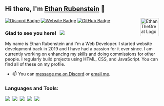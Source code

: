 ## Hi there, I'm [Ethan Rubenstein](https://ethanthegreat.com) 👋

<img align="right" height="60" width="60" alt="EthanTheGreat Logo" src="https://ethanthegreat.com/images/logo_circle.png" />

[![Discord Badge](https://img.shields.io/badge/-Discord-0e76a8?style=flat-square&logo=Discord&logoColor=white)](https://ethanthegreat.com/discord)
[![Website Badge](https://img.shields.io/badge/Website-3b5998?style=flat-square&logo=google-chrome&logoColor=white)](https://ethanthegreat.com)
[![GitHub Badge](https://img.shields.io/badge/-GitHub-ffffff?style=flat-square&logo=Github&logoColor=black)](https://[hambl.in/github](https://github.com/ethanmrubenstein))

### Glad to see you here! &nbsp; ![](https://komarev.com/ghpvc/?username=ethanmrubenstein&label=Views&color=blue&style=plastic) 

My name is Ethan Rubenstein and I'm a Web Developer. I started website development back in 2019 and I have had a passion for it ever since. I am currently working on enhancing my skills and doing commissions for other people. I regularly build projects using HTML, CSS, and JavaScript. You can find all of these on my profile.

- 📫 You can [message me on Discord](https://discord.com/users/617902351138816032) or [email me](mailto:ethanmrubenstein@gmail.com).

### Languages and Tools:

![](https://img.shields.io/badge/HTML-E34F26?style=for-the-badge&logo=html5&logoColor=white)&nbsp;
![](https://img.shields.io/badge/CSS-1572B6?style=for-the-badge&logo=css3&logoColor=white)&nbsp;
![](https://img.shields.io/badge/JavaScript-F7DF1E?style=for-the-badge&logo=javascript&logoColor=black)&nbsp;
![](https://img.shields.io/badge/PHP-43853D?style=for-the-badge&logo=PHP&logoColor=white)&nbsp;
![](https://img.shields.io/badge/Python-3776AB?style=for-the-badge&logo=python&logoColor=white)&nbsp;
